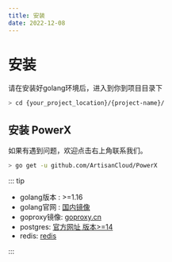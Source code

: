 ```yaml
---
title: 安装
date: 2022-12-08
---
```


# 安装

请在安装好golang环境后，进入到你到项目目录下

``` bash
> cd {your_project_location}/{project-name}/
```

## 安装 PowerX

如果有遇到问题，欢迎点击右上角联系我们。

``` bash
> go get -u github.com/ArtisanCloud/PowerX
```


::: tip

* golang版本 :  >=1.16
* golang官网 :  [国内镜像](https://golang.google.cn/dl/)
* goproxy镜像:  [goproxy.cn](https://goproxy.cn/)
* postgres:  [官方网址 版本>=14](https://www.postgresqltutorial.com)
* redis:  [redis](https://github.com/ArtisanCloud/PowerLibs/blob/master/cache/redis.go)


:::
